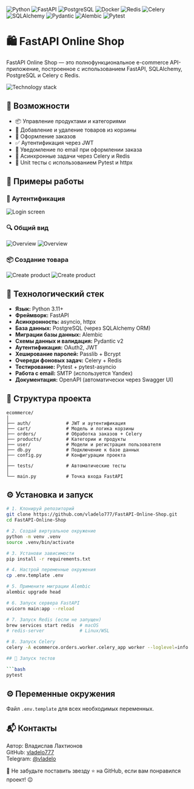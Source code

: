 <p align="left">
  <img src="https://img.shields.io/badge/Python-3.11-blue?style=for-the-badge&logo=python&logoColor=white&labelColor=101010&logoWidth=20&color=blue" alt="Python" />
  <img src="https://img.shields.io/badge/FastAPI-0.115.12-009688?style=for-the-badge&logo=fastapi&logoColor=white&labelColor=101010&logoWidth=20" alt="FastAPI" />
  <img src="https://img.shields.io/badge/PostgreSQL-17-336791?style=for-the-badge&logo=postgresql&logoColor=white&labelColor=101010&logoWidth=20" alt="PostgreSQL" />
  <img src="https://img.shields.io/badge/Docker-container-2496ED?style=for-the-badge&logo=docker&logoColor=white&labelColor=101010&logoWidth=20" alt="Docker" />
  <img src="https://img.shields.io/badge/Redis-broker-DC382D?style=for-the-badge&logo=redis&logoColor=white&labelColor=101010&logoWidth=20" alt="Redis" />
  <img src="https://img.shields.io/badge/Celery-tasks-37814A?style=for-the-badge&logo=celery&logoColor=white&labelColor=101010&logoWidth=20" alt="Celery" />
  <img src="https://img.shields.io/badge/SQLAlchemy-ORM-9E3F8F?style=for-the-badge&logo=alchemy&logoColor=white&labelColor=101010&logoWidth=20" alt="SQLAlchemy" />
  <img src="https://img.shields.io/badge/Pydantic-validation-0066CC?style=for-the-badge&logo=pydantic&logoColor=white&labelColor=101010&logoWidth=20" alt="Pydantic" />
  <img src="https://img.shields.io/badge/Alembic-migrations-92B300?style=for-the-badge&logo=alembic&logoColor=white&labelColor=101010&logoWidth=20" alt="Alembic" />
  <img src="https://img.shields.io/badge/Pytest-tests-FF5F00?style=for-the-badge&logo=pytest&logoColor=white&labelColor=101010&logoWidth=20" alt="Pytest" />
</p>

# 🛍️ FastAPI Online Shop

FastAPI Online Shop — это полнофункциональное e-commerce API-приложение, построенное с использованием FastAPI,
SQLAlchemy, PostgreSQL и Celery с Redis.

![Technology stack](docs/screenshots/technology-stack.png)

## 🚀 Возможности

- 📦 Управление продуктами и категориями
- 🛒 Добавление и удаление товаров из корзины
- 🧾 Оформление заказов
- ✅ Аутентификация через JWT
- 📧 Уведомление по email при оформлении заказа
- 🧵 Асинхронные задачи через Celery и Redis
- 🧪 Unit тесты с использованием Pytest и httpx

## 📸 Примеры работы

### 🔐 Аутентификация

![Login screen](docs/screenshots/login.png)

### 🔍 Общий вид

![Overview](docs/screenshots/overview-1.png)
![Overview](docs/screenshots/overview-2.png)

### 📦 Создание товара

![Create product](docs/screenshots/create-product-1.png)
![Create product](docs/screenshots/create-product-2.png)

## 🧰 Технологический стек

- **Язык:** Python 3.11+
- **Фреймворк:** FastAPI
- **Асинхронность:** asyncio, httpx
- **База данных:** PostgreSQL (через SQLAlchemy ORM)
- **Миграции базы данных:** Alembic
- **Схемы данных и валидация:** Pydantic v2
- **Аутентификация:** OAuth2, JWT
- **Хеширование паролей:** Passlib + Bcrypt
- **Очереди фоновых задач:** Celery + Redis
- **Тестирование:** Pytest + pytest-asyncio
- **Работа с email:** SMTP (используется Yandex)
- **Документация:** OpenAPI (автоматически через Swagger UI)

## 📂 Структура проекта

```
ecommerce/
│
├── auth/             # JWT и аутентификация
├── cart/             # Модель и логика корзины
├── orders/           # Обработка заказов + Celery
├── products/         # Категории и продукты
├── user/             # Модели и регистрация пользователя
├── db.py             # Подключение к базе данных
├── config.py         # Конфигурации проекта
│
├── tests/            # Автоматические тесты
│
└── main.py           # Точка входа FastAPI
```

## ⚙️ Установка и запуск

```bash
# 1. Клонируй репозиторий
git clone https://github.com/vladelo777/FastAPI-Online-Shop.git
cd FastAPI-Online-Shop

# 2. Создай виртуальное окружение
python -m venv .venv
source .venv/bin/activate

# 3. Установи зависимости
pip install -r requirements.txt

# 4. Настрой переменные окружения
cp .env.template .env

# 5. Примените миграции Alembic
alembic upgrade head

# 6. Запуск сервера FastAPI
uvicorn main:app --reload

# 7. Запуск Redis (если не запущен)
brew services start redis  # macOS
# redis-server             # Linux/WSL

# 8. Запуск Celery
celery -A ecommerce.orders.worker.celery_app worker --loglevel=info

## 🧪 Запуск тестов

```bash
pytest
```

## ⚙️ Переменные окружения

Файл `.env.template` для всех необходимых переменных.

## 📬 **Контакты**

Автор: Владислав Лахтионов  
GitHub: [vladelo777](https://github.com/vladelo777)  
Telegram: [@vladelo](https://t.me/vladelo)

💌 Не забудьте поставить звезду ⭐ на GitHub, если вам понравился проект! 😉